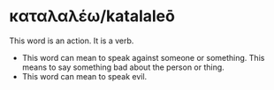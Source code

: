 # καταλαλέω/katalaleō
This word is an action. It is a verb.

* This word can mean to speak against someone or something. This means to say something bad about the person or thing.
* This word can mean to speak evil.
